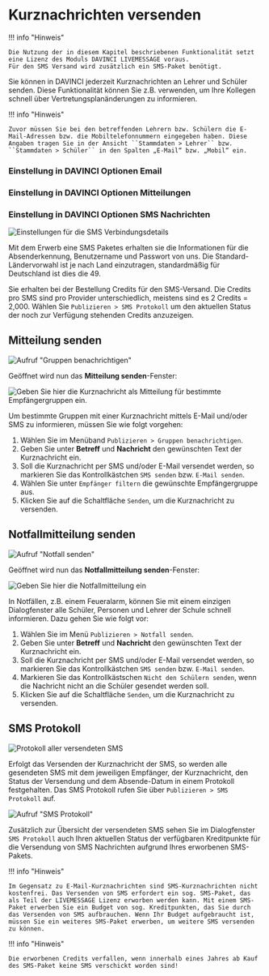 # Kurznachrichten versenden

!!! info "Hinweis"

    Die Nutzung der in diesem Kapitel beschriebenen Funktionalität setzt eine Lizenz des Moduls DAVINCI LIVEMESSAGE voraus. 
    Für den SMS Versand wird zusätzlich ein SMS-Paket benötigt.

Sie können in DAVINCI jederzeit Kurznachrichten an Lehrer und Schüler senden. Diese Funktionalität können Sie z.B. verwenden, um Ihre Kollegen schnell über Vertretungsplanänderungen zu informieren.

!!! info "Hinweis"

    Zuvor müssen Sie bei den betreffenden Lehrern bzw. Schülern die E-Mail-Adressen bzw. die Mobiltelefonnummern eingegeben haben. Diese Angaben tragen Sie in der Ansicht ``Stammdaten > Lehrer`` bzw. ``Stammdaten > Schüler`` in den Spalten „E-Mail“ bzw. „Mobil“ ein.


### Einstellung in DAVINCI Optionen Email

### Einstellung in DAVINCI Optionen Mitteilungen

### Einstellung in DAVINCI Optionen SMS Nachrichten

![Einstellungen für die SMS Verbindungsdetails](/assets/images/stundenplan/sp122.png)

Mit dem Erwerb eine SMS Paketes erhalten sie die Informationen für die Absenderkennung, Benutzername und Passwort von uns. Die Standard-Ländervorwahl ist je nach Land einzutragen, standardmäßig für Deutschland ist dies die 49.

Sie erhalten bei der Bestellung Credits für den SMS-Versand. Die Credits pro SMS sind pro Provider unterschiedlich, meistens sind es 2 Credits = 2,000. Wählen Sie `Publizieren > SMS Protokoll`  um den aktuellen Status der noch zur Verfügung stehenden Credits anzuzeigen.

## Mitteilung senden

![Aufruf "Gruppen benachrichtigen"](/assets/images/MitteilungSenden02.png)

Geöffnet wird nun das **Mitteilung senden**-Fenster:

![Geben Sie hier die Kurznachricht als Mitteilung für bestimmte Empfängergruppen ein.](/assets/images/MitteilungSenden01.png)

Um bestimmte Gruppen mit einer Kurznachricht mittels E-Mail und/oder SMS zu informieren, müssen Sie wie folgt vorgehen:

1. Wählen Sie im Menüband ``Publizieren > Gruppen benachrichtigen``. 
2. Geben Sie unter **Betreff** und **Nachricht** den gewünschten Text der Kurznachricht ein. 
3. Soll die Kurznachricht per SMS und/oder E-Mail versendet werden, so markieren Sie das Kontrollkästchen ``SMS senden`` bzw. ``E-Mail senden``.
4. Wählen Sie unter ``Empfänger filtern`` die gewünschte Empfängergruppe aus. 
5. Klicken Sie auf die Schaltfläche ``Senden``, um die Kurznachricht zu versenden.

## Notfallmitteilung senden

![Aufruf "Notfall senden"](/assets/images/NotfallSenden01.png)

Geöffnet wird nun das **Notfallmitteilung senden**-Fenster:

![Geben Sie hier die Notfallmitteilung ein](/assets/images/NotfallSenden02.png)

In Notfällen, z.B. einem Feueralarm, können Sie mit einem einzigen Dialogfenster alle Schüler, Personen und Lehrer der Schule schnell informieren. Dazu gehen Sie wie folgt vor:

1. Wählen Sie im Menü ``Publizieren > Notfall senden``.
2. Geben Sie unter **Betreff** und **Nachricht** den gewünschten Text der Kurznachricht ein. 
3. Soll die Kurznachricht per SMS und/oder E-Mail versendet werden, so markieren Sie das Kontrollkästchen ``SMS senden`` bzw. ``E-Mail senden``.
4. Markieren Sie das Kontrollkästschen ``Nicht den Schülern senden``, wenn die Nachricht nicht an die Schüler gesendet werden soll.
5. Klicken Sie auf die Schaltfläche ``Senden``, um die Kurznachricht zu versenden.

## SMS Protokoll

![Protokoll aller versendeten SMS](/assets/images/sms.protokoll.png)

Erfolgt das Versenden der Kurznachricht der SMS, so werden alle gesendeten SMS mit dem jeweiligen Empfänger, der Kurznachricht, den Status der Versendung und dem Absende-Datum in einem Protokoll festgehalten. Das SMS Protokoll rufen Sie über ``Publizieren > SMS Protokoll`` auf.

![Aufruf "SMS Protokoll"](/assets/images/sms.protokoll01.png)

Zusätzlich zur Übersicht der versendeten SMS sehen Sie im Dialogfenster ``SMS Protokoll`` auch Ihren aktuellen Status der verfügbaren Kreditpunkte für die Versendung von SMS Nachrichten aufgrund Ihres erworbenen SMS-Pakets.

!!! info "Hinweis"

    Im Gegensatz zu E-Mail-Kurznachrichten sind SMS-Kurznachrichten nicht kostenfrei. Das Versenden von SMS erfordert ein sog. SMS-Paket, das als Teil der LIVEMESSAGE Lizenz erworben werden kann. Mit einem SMS-Paket erwerben Sie ein Budget von sog. Kreditpunkten, das Sie durch das Versenden von SMS aufbrauchen. Wenn Ihr Budget aufgebraucht ist, müssen Sie ein weiteres SMS-Paket erwerben, um weitere SMS versenden zu können.

!!! info "Hinweis"

    Die erworbenen Credits verfallen, wenn innerhalb eines Jahres ab Kauf des SMS-Paket keine SMS verschickt worden sind!
